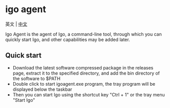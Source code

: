 # igo agent

英文 | [中文](README_CN.md)

Igo Agent is the agent of Igo, a command-line tool, through which you can quickly start Igo, and other capabilities may be added later.

## Quick start
- Download the latest software compressed package in the releases page, extract it to the specified directory, and add the bin directory of the software to $PATH
- Double click to start igoagent.exe program, the tray program will be displayed below the taskbar
- Then you can start Igo using the shortcut key "Ctrl + 1" or the tray menu "Start Igo"